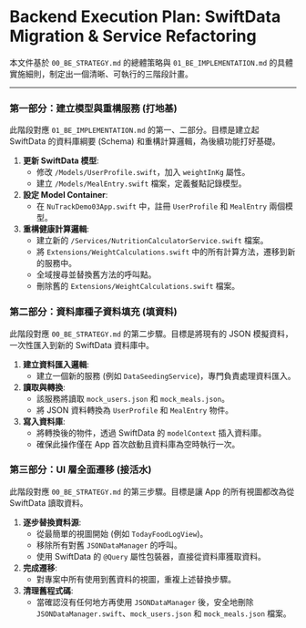 # Backend Execution Plan: SwiftData Migration & Service Refactoring

本文件基於 `00_BE_STRATEGY.md` 的總體策略與 `01_BE_IMPLEMENTATION.md` 的具體實施細則，制定出一個清晰、可執行的三階段計畫。

---

### **第一部分：建立模型與重構服務 (打地基)**

此階段對應 `01_BE_IMPLEMENTATION.md` 的第一、二部分。目標是建立起 SwiftData 的資料庫綱要 (Schema) 和重構計算邏輯，為後續功能打好基礎。

1.  **更新 SwiftData 模型**:
    *   修改 `/Models/UserProfile.swift`，加入 `weightInKg` 屬性。
    *   建立 `/Models/MealEntry.swift` 檔案，定義餐點記錄模型。
2.  **設定 Model Container**:
    *   在 `NuTrackDemo03App.swift` 中，註冊 `UserProfile` 和 `MealEntry` 兩個模型。
3.  **重構健康計算邏輯**:
    *   建立新的 `/Services/NutritionCalculatorService.swift` 檔案。
    *   將 `Extensions/WeightCalculations.swift` 中的所有計算方法，遷移到新的服務中。
    *   全域搜尋並替換舊方法的呼叫點。
    *   刪除舊的 `Extensions/WeightCalculations.swift` 檔案。

### **第二部分：資料庫種子資料填充 (填資料)**

此階段對應 `00_BE_STRATEGY.md` 的第二步驟。目標是將現有的 JSON 模擬資料，一次性匯入到新的 SwiftData 資料庫中。

1.  **建立資料匯入邏輯**:
    *   建立一個新的服務 (例如 `DataSeedingService`)，專門負責處理資料匯入。
2.  **讀取與轉換**:
    *   該服務將讀取 `mock_users.json` 和 `mock_meals.json`。
    *   將 JSON 資料轉換為 `UserProfile` 和 `MealEntry` 物件。
3.  **寫入資料庫**:
    *   將轉換後的物件，透過 SwiftData 的 `modelContext` 插入資料庫。
    *   確保此操作僅在 App 首次啟動且資料庫為空時執行一次。

### **第三部分：UI 層全面遷移 (接活水)**

此階段對應 `00_BE_STRATEGY.md` 的第三步驟。目標是讓 App 的所有視圖都改為從 SwiftData 讀取資料。

1.  **逐步替換資料源**:
    *   從最簡單的視圖開始 (例如 `TodayFoodLogView`)。
    *   移除所有對舊 `JSONDataManager` 的呼叫。
    *   使用 SwiftData 的 `@Query` 屬性包裝器，直接從資料庫獲取資料。
2.  **完成遷移**:
    *   對專案中所有使用到舊資料的視圖，重複上述替換步驟。
3.  **清理舊程式碼**:
    *   當確認沒有任何地方再使用 `JSONDataManager` 後，安全地刪除 `JSONDataManager.swift`、`mock_users.json` 和 `mock_meals.json` 檔案。
